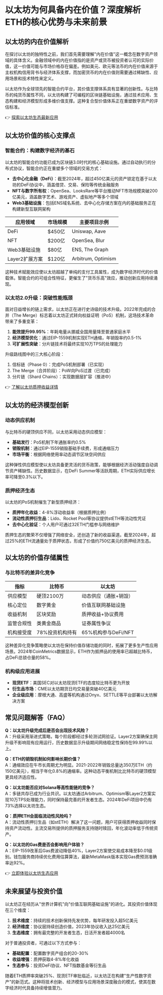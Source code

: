 # 以太坊为何具备内在价值？深度解析ETH的核心优势与未来前景

## 以太坊的内在价值解析

在探讨以太坊的独特性之前，我们首先需要理解"内在价值"这一概念在数字资产领域的具体含义。金融领域中的内在价值指的是资产或货币被投资者认可的实际价值，这一价值可能与市场价格存在偏差。例如美元、欧元等法币的内在价值来源于主权机构信用背书与经济体系支撑，而加密货币的内在价值则需要通过稀缺性、应用场景和技术特性来定义。

以太坊作为全球领先的智能合约平台，其价值支撑体系具有显著的创新性。与比特币的纯货币属性不同，以太坊构建了可编程的区块链基础设施，通过技术应用、生态构建和经济模型形成多维价值支撑。这种复合型价值体系正在重塑数字资产的评估标准。

👉 [探索以太坊生态最新应用](https://bit.ly/okx_welcome)

## 以太坊价值的核心支撑点

### 智能合约：构建数字经济的基石

以太坊的智能合约功能已成为区块链3.0时代的核心基础设施。通过自动执行的分布式协议，智能合约正在重塑多个领域的交易方式：

- **去中心化金融（DeFi）**：截至2024年，超过450亿美元的资产锁定在基于以太坊的DeFi协议中，涵盖借贷、交易、保险等传统金融服务
- **NFT与数字所有权**：OpenSea、LooksRare等平台推动NFT市场规模突破200亿美元，涵盖数字艺术、游戏资产、虚拟地产等多个领域
- **Web3基础设施**：包括ENS域名系统、去中心化存储方案在内的基础服务正在构建新型互联网架构

| 应用领域       | 市场规模    | 主要项目示例       |
|----------------|-------------|--------------------|
| DeFi           | $450亿      | Uniswap, Aave      |
| NFT            | $200亿      | OpenSea, Blur      |
| Web3基础设施   | $80亿       | ENS, The Graph     |
| Layer2扩展方案 | $120亿      | Arbitrum, Optimism |

这种技术赋能效应使以太坊超越了单纯的支付工具属性，成为数字经济时代的价值载体。智能合约的可组合性特征，更催生了"货币乐高"效应，推动创新应用持续涌现。

### 以太坊2.0升级：突破性能瓶颈

面对日益增长的链上需求，以太坊正在进行史诗级的技术升级。2022年完成的合并（The Merge）标志着以太坊正式转向权益证明（PoS）机制，这场技术革命带来了多重变革：

1. **能效提升99.95%**：年耗电量从挪威全国用量降至普通家庭水平
2. **经济模型优化**：通过EIP-1559机制实现ETH通缩，年销毁率约0.5-1%
3. **可扩展性突破**：分片链技术将最终实现10万TPS的处理能力

升级路线图中的三大核心阶段：
1. 信标链（Phase 0）：完成PoS机制部署（已实现）
2. The Merge（合并阶段）：PoW向PoS过渡（已完成）
3. 分片链（Shard Chains）：实现数据层扩容（推进中）

👉 [了解以太坊质押收益详情](https://bit.ly/okx_welcome)

## 以太坊的经济模型创新

### 动态供应机制

与比特币的硬顶供应不同，以太坊采用动态供应模型：
- **基础发行**：PoS机制下年通胀率约0.5%
- **销毁机制**：通过EIP-1559销毁基础手续费，形成通缩压力
- **市场平衡**：根据网络使用率动态调节区块空间供应

这种弹性供应模型使以太坊具备更灵活的货币政策，能够根据经济活动强度自动调节资产稀缺性。历史数据显示，在DeFi Summer等活跃周期，ETH实际供应增长率可降至0.3%以下。

### 质押经济生态

以太坊的PoS机制催生了新型质押经济：
- **质押年化收益**：4-8%浮动收益率（根据质押比例）
- **流动性质押衍生品**：Lido、Rocket Pool等协议提供stETH等流动性凭证
- **去中心化验证**：个人用户可通过32ETH门槛参与网络维护

质押生态的繁荣不仅增强了网络安全，还创造了新的收益渠道。截至2024年，超过25%的ETH流通量处于质押状态，形成了价值约750亿美元的质押经济生态。

## 以太坊的价值存储属性

### 与比特币的差异化竞争

| 指标           | 比特币              | 以太坊                  |
|----------------|---------------------|-------------------------|
| 供应模型       | 硬顶2100万          | 动态供应（通胀+销毁）   |
| 核心定位       | 数字黄金            | 价值互联网基础设施       |
| 收益机制       | 区块奖励            | 质押收益+协议费用        |
| 监管合规性     | 类黄金商品          | 证券属性争议            |
| 机构接受度     | 78%投资机构持有     | 65%机构参与DeFi/NFT     |

这种差异化竞争策略使以太坊在保持价值存储功能的同时，拓展了更多生产性应用场景。2024年CoinMetrics数据显示，ETH作为抵押品的使用率已超越比特币，占DeFi总锁仓量的58%。

### 机构级应用进展

- **现货ETF**：美国SEC对以太坊现货ETF的态度较比特币更为开放
- **衍生品市场**：CME以太坊期货日均交易量突破40亿美元
- **企业级应用**：摩根大通、高盛等机构通过Onyx、SETTLE等平台部署以太坊解决方案

## 常见问题解答（FAQ）

**Q：以太坊升级完成后是否会出现技术风险？**  
A：升级采用渐进式策略，每个阶段都经过多轮测试网验证。Layer2方案确保主网升级不影响现有应用运行，历史数据显示升级期间网络稳定性保持在99.99%以上。

**Q：ETH的销毁机制如何影响长期价值？**  
A：通缩效应在牛市长周期尤为明显。2021-2022年销毁总量达350万ETH（约150亿美元），相当于年化0.8%的通缩率。这种动态平衡机制比比特币的硬顶模型更具经济适应性。

**Q：以太坊能否应对Solana等高性能链的竞争？**  
A：多链共存已成为行业共识。以太坊通过Arbitrum、Optimism等Layer2方案实现10万TPS处理能力，同时保持最完善的开发者生态。2024年DeFi项目中仍有73%选择以太坊生态。

**Q：质押ETH会面临流动性风险吗？**  
A：流动性质押衍生品（如stETH）解决了这一问题，用户可获得质押收益同时保持资产流动性。主流交易所提供的质押服务支持随时赎回，年化波动率低于传统资产。

**Q：以太坊的Gas费是否会影响用户体验？**  
A：EIP-1559改革后Gas费波动降低40%，Layer2方案使交易成本降至$0.01级别。钱包服务商持续优化费用估算算法，最新MetaMask版本实现Gas费预测准确率达92%。

👉 [立即体验以太坊生态应用](https://bit.ly/okx_welcome)

## 未来展望与投资价值

以太坊正在经历从"世界计算机"向"价值互联网基础设施"的进化。其投资价值体现在三个维度：

1. **技术维度**：持续的技术创新保持先发优势，每年研发投入超5亿美元
2. **经济维度**：协议层持续创造价值，2023年协议收入达25亿美元
3. **生态维度**：拥有最完整的开发者生态，日活开发者超4000名

对于普通投资者，可通过以下方式参与：
- **基础配置**：配置数字资产组合的20-30%
- **收益增强**：质押获取4-8%年化收益
- **生态参与**：投资DeFi协议、NFT指数基金等衍生品

随着ETH质押率突破25%、现货ETF审批临近，以太坊正在构建"生产性数字资产"的新范式。这种将技术创新、经济模型与应用场景深度融合的模式，使其在数字经济时代具备持续增值潜力。
